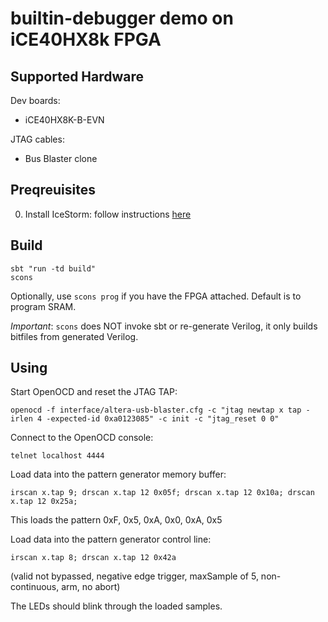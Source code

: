 # builtin-debugger demo on iCE40HX8k FPGA

## Supported Hardware
Dev boards:
- iCE40HX8K-B-EVN

JTAG cables:
- Bus Blaster clone

## Preqreuisites

0. Install IceStorm: follow instructions [here](http://www.clifford.at/icestorm/)

## Build

```
sbt "run -td build"
scons
```

Optionally, use `scons prog` if you have the FPGA attached. Default is to program SRAM.

*Important*: `scons` does NOT invoke sbt or re-generate Verilog, it only builds bitfiles from generated Verilog.

## Using
Start OpenOCD and reset the JTAG TAP:
```
openocd -f interface/altera-usb-blaster.cfg -c "jtag newtap x tap -irlen 4 -expected-id 0xa0123085" -c init -c "jtag_reset 0 0"
```

Connect to the OpenOCD console:
```
telnet localhost 4444
```

Load data into the pattern generator memory buffer:
```
irscan x.tap 9; drscan x.tap 12 0x05f; drscan x.tap 12 0x10a; drscan x.tap 12 0x25a;
```
This loads the pattern 0xF, 0x5, 0xA, 0x0, 0xA, 0x5

Load data into the pattern generator control line:
```
irscan x.tap 8; drscan x.tap 12 0x42a
```
(valid not bypassed, negative edge trigger, maxSample of 5, non-continuous, arm, no abort)

The LEDs should blink through the loaded samples.
